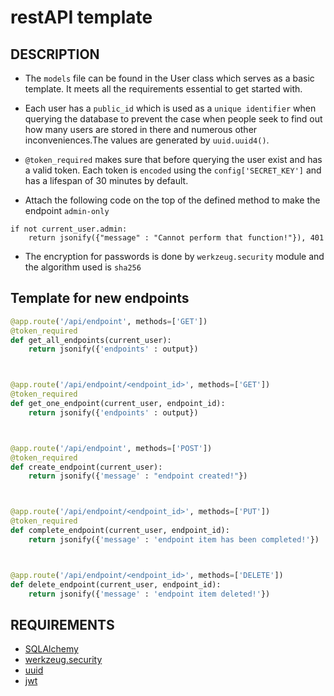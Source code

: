 # restAPI template
## DESCRIPTION
- The `models` file can be found in the User class which serves as a 
basic template. It meets all the requirements essential to get started with.

- Each user has a `public_id` which is used as a `unique identifier` when querying
the database to prevent the case when people seek to find out how many users are 
stored in there and numerous other inconveniences.The values are generated
by `uuid.uuid4()`.

- `@token_required` makes sure that before querying the user exist and has a
valid token. Each token is `encoded` using the `config['SECRET_KEY']` and has
a lifespan of 30 minutes by default.

- Attach the following code on the top of the defined method to make 
the endpoint `admin-only`
```python3
if not current_user.admin:
    return jsonify({"message" : "Cannot perform that function!"}), 401
```

- The encryption for passwords is done by `werkzeug.security` module 
and the algorithm used is `sha256`


## Template for new endpoints
```python
@app.route('/api/endpoint', methods=['GET'])
@token_required
def get_all_endpoints(current_user):
    return jsonify({'endpoints' : output})



@app.route('/api/endpoint/<endpoint_id>', methods=['GET'])
@token_required
def get_one_endpoint(current_user, endpoint_id):
    return jsonify({'endpoints' : output})



@app.route('/api/endpoint', methods=['POST'])
@token_required
def create_endpoint(current_user):
    return jsonify({'message' : "endpoint created!"})



@app.route('/api/endpoint/<endpoint_id>', methods=['PUT'])
@token_required
def complete_endpoint(current_user, endpoint_id):
    return jsonify({'message' : 'endpoint item has been completed!'})



@app.route('/api/endpoint/<endpoint_id>', methods=['DELETE'])
def delete_endpoint(current_user, endpoint_id):
    return jsonify({'message' : 'endpoint item deleted!'})
```


## REQUIREMENTS
- [SQLAlchemy](https://flask-sqlalchemy.palletsprojects.com/en/2.x/)
- [werkzeug.security](https://werkzeug.palletsprojects.com/en/0.15.x/utils/#module-werkzeug.security)
- [uuid](https://docs.python.org/3.6/library/uuid.html)
- [jwt](https://github.com/GehirnInc/python-jwt)

